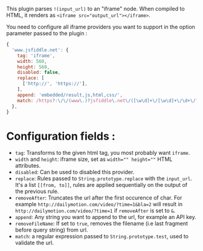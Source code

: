 This plugin parses `!(input_url)` to an "iframe" node. When compiled to HTML, it renders as `<iframe src="output_url"></iframe>`.

You need to configure all iframe providers you want to support in the option parameter passed to the plugin :

```js
{
  'www.jsfiddle.net': {
    tag: 'iframe',
    width: 560,
    height: 560,
    disabled: false,
    replace: [
      ['http://', 'https://'],
    ],
    append: 'embedded/result,js,html,css/',
    match: /https?:\/\/(www\.)?jsfiddle\.net\/([\w\d]+\/[\w\d]+\/\d+\/?|[\w\d]+\/\d+\/?|[\w\d]+\/?)$/,
  },
}
```

# Configuration fields :

- `tag`: Transforms to the given html tag, you most probably want `iframe`.
- `width` and `height`: iframe size, set as `width="" height=""` HTML attributes.
- `disabled`: Can be used to disabled this provider.
- `replace`: Rules passed to `String.prototype.replace` with the `input_url`. It's a list `[[from, to]]`, rules are applied sequentially on the output of the previous rule.
- `removeAfter`: Truncates the url after the first occurence of char. For example `http://dailymotion.com/video/?time=1&bla=2` will result in `http://dailymotion.com/video/?time=1` if `removeAfter` is set to `&`.
- `append`: Any string you want to append to the url, for example an API key.
- `removeFileName`: If set to `true`, removes the filename (i.e last fragment before query string) from url.
- `match`: a regular expression passed to `String.prototype.test`, used to validate the url.
